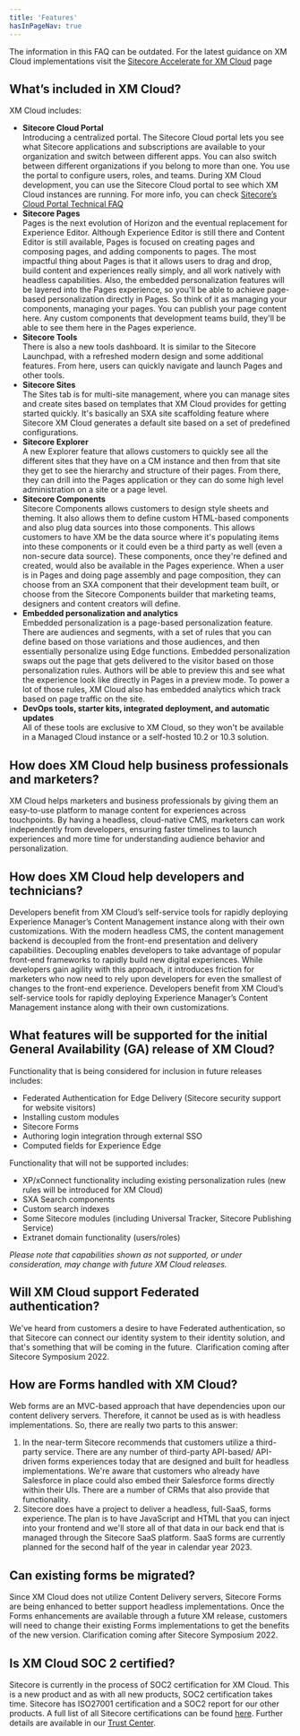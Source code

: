 ```yaml
---
title: 'Features'
hasInPageNav: true
---
```


<Alert status="info">
  <AlertIcon />
    The information in this FAQ can be outdated. For the latest guidance on XM Cloud implementations visit the <a href="/learn/accelerate/xm-cloud">Sitecore Accelerate for XM Cloud</a> page
</Alert>

## What’s included in XM Cloud?

XM Cloud includes:

- **Sitecore Cloud Portal**  
  Introducing a centralized portal. The Sitecore Cloud portal lets you see what Sitecore applications and subscriptions are available to your organization and switch between different apps. You can also switch between different organizations if you belong to more than one. You use the portal to configure users, roles, and teams. During XM Cloud development, you can use the Sitecore Cloud portal to see which XM Cloud instances are running. For more info, you can check [Sitecore’s Cloud Portal Technical FAQ](https://developers.sitecore.com/learn/faq/cloud-portal)
- **Sitecore Pages**  
  Pages is the next evolution of Horizon and the eventual replacement for Experience Editor. Although Experience Editor is still there and Content Editor is still available, Pages is focused on creating pages and composing pages, and adding components to pages. The most impactful thing about Pages is that it allows users to drag and drop, build content and experiences really simply, and all work natively with headless capabilities. Also, the embedded personalization features will be layered into the Pages experience, so you'll be able to achieve page-based personalization directly in Pages. So think of it as managing your components, managing your pages. You can publish your page content here. Any custom components that development teams build, they'll be able to see them here in the Pages experience. 
- **Sitecore Tools**  
  There is also a new tools dashboard. It is similar to the Sitecore Launchpad, with a refreshed modern design and some additional features. From here, users can quickly navigate and launch Pages and other tools.
- **Sitecore Sites**  
  The Sites tab is for multi-site management, where you can manage sites and create sites based on templates that XM Cloud provides for getting started quickly. It's basically an SXA site scaffolding feature where Sitecore XM Cloud generates a default site based on a set of predefined configurations.
- **Sitecore Explorer**  
  A new Explorer feature that allows customers to quickly see all the different sites that they have on a CM instance and then from that site they get to see the hierarchy and structure of their pages. From there, they can drill into the Pages application or they can do some high level administration on a site or a page level.
- **Sitecore Components**  
  Sitecore Components allows customers to design style sheets and theming. It also allows them to define custom HTML-based components and also plug data sources into those components. This allows customers to have XM be the data source where it's populating items into these components or it could even be a third party as well (even a non-secure data source). These components, once they're defined and created, would also be available in the Pages experience. When a user is in Pages and doing page assembly and page composition, they can choose from an SXA component that their development team built, or choose from the Sitecore Components builder that marketing teams, designers and content creators will define.
- **Embedded personalization and analytics**  
  Embedded personalization is a page-based personalization feature. There are audiences and segments, with a set of rules that you can define based on those variations and those audiences, and then essentially personalize using Edge functions. Embedded personalization swaps out the page that gets delivered to the visitor based on those personalization rules. Authors will be able to preview this and see what the experience look like directly in Pages in a preview mode. To power a lot of those rules, XM Cloud also has embedded analytics which track based on page traffic on the site.
- **DevOps tools, starter kits, integrated deployment, and automatic updates**  
  All of these tools are exclusive to XM Cloud, so they won't be available in a Managed Cloud instance or a self-hosted 10.2 or 10.3 solution.

## How does XM Cloud help business professionals and marketers? 
XM Cloud helps marketers and business professionals by giving them an easy-to-use platform to manage content for experiences across touchpoints. By having a headless, cloud-native CMS, marketers can work independently from developers, ensuring faster timelines to launch experiences and more time for understanding audience behavior and personalization.

## How does XM Cloud help developers and technicians?
Developers benefit from XM Cloud’s self-service tools for rapidly deploying Experience Manager’s Content Management instance along with their own customizations. With the modern headless CMS, the content management backend is decoupled from the front-end presentation and delivery capabilities. Decoupling enables developers to take advantage of popular front-end frameworks to rapidly build new digital experiences. While developers gain agility with this approach, it introduces friction for marketers who now need to rely upon developers for even the smallest of changes to the front-end experience. Developers benefit from XM Cloud’s self-service tools for rapidly deploying Experience Manager’s Content Management instance along with their own customizations.

## What features will be supported for the initial General Availability (GA) release of XM Cloud?
Functionality that is being considered for inclusion in future releases includes:

- Federated Authentication for Edge Delivery (Sitecore security support for website visitors)
- Installing custom modules
- Sitecore Forms
- Authoring login integration through external SSO
- Computed fields for Experience Edge

Functionality that will not be supported includes:

- XP/xConnect functionality including existing personalization rules (new rules will be introduced for XM Cloud)
- SXA Search components
- Custom search indexes
- Some Sitecore modules (including Universal Tracker, Sitecore Publishing Service)
- Extranet domain functionality (users/roles)

_Please note that capabilities shown as not supported, or under consideration, may change with future XM Cloud releases._

## Will XM Cloud support Federated authentication?
We've heard from customers a desire to have Federated authentication, so that Sitecore can connect our identity system to their identity solution, and that's something that will be coming in the future.  Clarification coming after Sitecore Symposium 2022.

## How are Forms handled with XM Cloud?
Web forms are an MVC-based approach that have dependencies upon our content delivery servers. Therefore, it cannot be used as is with headless implementations. So, there are really two parts to this answer:

1. In the near-term Sitecore recommends that customers utilize a third-party service. There are any number of third-party API-based/ API-driven forms experiences today that are designed and built for headless implementations. We're aware that customers who already have Salesforce in place could also embed their Salesforce forms directly within their UIs. There are a number of CRMs that also provide that functionality.
2. Sitecore does have a project to deliver a headless, full-SaaS, forms experience. The plan is to have JavaScript and HTML that you can inject into your frontend and we'll store all of that data in our back end that is managed through the Sitecore SaaS platform. SaaS forms are currently planned for the second half of the year in calendar year 2023.

## Can existing forms be migrated?
Since XM Cloud does not utilize Content Delivery servers, Sitecore Forms are being enhanced to better support headless implementations. Once the Forms enhancements are available through a future XM release, customers will need to change their existing Forms implementations to get the benefits of the new version. Clarification coming after Sitecore Symposium 2022.

## Is XM Cloud SOC 2 certified?
Sitecore is currently in the process of SOC2 certification for XM Cloud. This is a new product and as with all new products, SOC2 certification takes time. Sitecore has ISO27001 certification and a SOC2 report for our other products. A full list of all Sitecore certifications can be found [here](https://www.sitecore.com/trust/security?utm_websource=trust). Further details are available in our [Trust Center](https://www.sitecore.com/trust).
